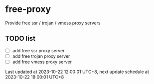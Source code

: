
# free-proxy
Provide free ssr / trojan / vmess proxy servers


## TODO list
- [ ] add free ssr proxy server
- [ ] add free trojan proxy server
- [ ] add free vmess proxy server

Last updated at 2023-10-22 12:00:01 UTC+8, next update schedule at 2023-10-22 18:00:01 UTC+8

